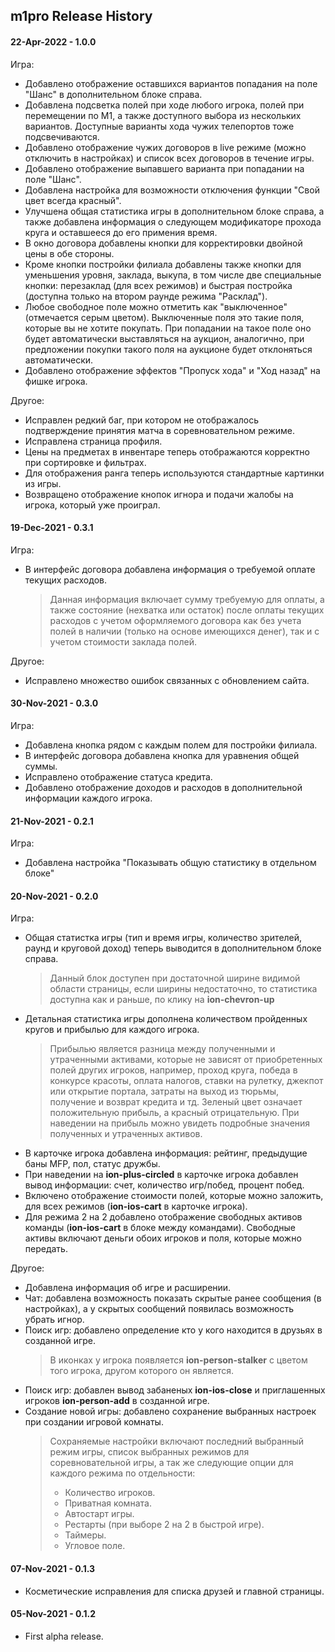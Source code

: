 ## m1pro Release History

#### 22-Apr-2022 - **1.0.0**
Игра:
 - Добавлено отображение оставшихся вариантов попадания на поле "Шанс" в дополнительном блоке справа.
 - Добавлена подсветка полей при ходе любого игрока, полей при перемещении по М1, а также доступного выбора из нескольких вариантов. Доступные варианты хода чужих телепортов тоже подсвечиваются.
 - Добавлено отображение чужих договоров в live режиме (можно отключить в настройках) и список всех договоров в течение игры.
 - Добавлено отображение выпавшего варианта при попадании на поле "Шанс".
 - Добавлена настройка для возможности отключения функции "Свой цвет всегда красный".
 - Улучшена общая статистика игры в дополнительном блоке справа, а также добавлена информация о следующем модификаторе прохода круга и оставшееся до его примения время.
 - В окно договора добавлены кнопки для корректировки двойной цены в обе стороны.
 - Кроме кнопки постройки филиала добавлены также кнопки для уменьшения уровня, заклада, выкупа, в том числе две специальные кнопки: перезаклад (для всех режимов) и быстрая постройка (доступна только на втором раунде режима "Расклад").
 - Любое свободное поле можно отметить как "выключенное" (отмечается серым цветом). Выключенные поля это такие поля, которые вы не хотите покупать. При попадании на такое поле оно будет автоматически выставляться на аукцион, аналогично, при предложении покупки такого поля на аукционе будет отклоняться автоматически.
 - Добавлено отображение эффектов "Пропуск хода" и "Ход назад" на фишке игрока.

Другое:
 - Исправлен редкий баг, при котором не отображалось подтверждение принятия матча в соревновательном режиме.
 - Исправлена страница профиля.
 - Цены на предметах в инвентаре теперь отображаются корректно при сортировке и фильтрах.
 - Для отображения ранга теперь используются стандартные картинки из игры.
 - Возвращено отображение кнопок игнора и подачи жалобы на игрока, который уже проиграл.

#### 19-Dec-2021 - **0.3.1**
Игра:
 - В интерфейс договора добавлена информация о требуемой оплате текущих расходов.
   >Данная информация включает сумму требуемую для оплаты, а также состояние (нехватка или остаток) после оплаты текущих расходов с учетом оформляемого договора как без учета полей в наличии (только на основе имеющихся денег), так и с учетом стоимости заклада полей.

Другое:
 - Исправлено множество ошибок связанных с обновлением сайта.

#### 30-Nov-2021 - **0.3.0**
Игра:
 - Добавлена кнопка рядом с каждым полем для постройки филиала.
 - В интерфейс договора добавлена кнопка для уравнения общей суммы.
 - Исправлено отображение статуса кредита.
 - Добавлено отображение доходов и расходов в дополнительной информации каждого игрока.

#### 21-Nov-2021 - **0.2.1**
Игра:
 - Добавлена настройка "Показывать общую статистику в отдельном блоке"

#### 20-Nov-2021 - **0.2.0**
Игра:
 - Общая статистка игры (тип и время игры, количество зрителей, раунд и круговой доход) теперь выводится в дополнительном блоке справа.
   >Данный блок доступен при достаточной ширине видимой области страницы, если ширины недостаточно, то статистика доступна как и раньше, по клику на **ion-chevron-up**
 - Детальная статистика игры дополнена количеством пройденных кругов и прибылью для каждого игрока.
   >Прибылью является разница между полученными и утраченными активами, которые не зависят от приобретенных полей других игроков, например, проход круга, победа в конкурсе красоты, оплата налогов, ставки на рулетку, джекпот или открытие портала, затраты на выход из тюрьмы, получение и возврат кредита и тд. Зеленый цвет означает положительную прибыль, а красный отрицательную. При наведении на прибыль можно увидеть подробные значения полученных и утраченных активов.
 - В карточке игрока добавлена информация: рейтинг, предыдущие баны MFP, пол, статус дружбы.
 - При наведении на **ion-plus-circled** в карточке игрока добавлен вывод информации: счет, количество игр/побед, процент побед.
 - Включено отображение стоимости полей, которые можно заложить, для всех режимов (**ion-ios-cart** в карточке игрока).
 - Для режима 2 на 2 добавлено отображение свободных активов команды (**ion-ios-cart** в блоке между командами). Свободные активы включают деньги обоих игроков и поля, которые можно передать.

Другое:
 - Добавлена информация об игре и расширении.
 - Чат: добавлена возможность показать скрытые ранее сообщения (в настройках), а у скрытых сообщений появилась возможность убрать игнор.
 - Поиск игр: добавлено определение кто у кого находится в друзьях в созданной игре.
   >В иконках у игрока появляется **ion-person-stalker** с цветом того игрока, другом которого он является.
 - Поиск игр: добавлен вывод забаненых **ion-ios-close** и приглашенных игроков **ion-person-add** в созданной игре.
 - Создание новой игры: добавлено сохранение выбранных настроек при создании игровой комнаты.
   >Сохраняемые настройки включают последний выбранный режим игры, список выбранных режимов для соревновательной игры, а так же следующие опции для каждого режима по отдельности:
   > - Количество игроков.
   > - Приватная комната.
   > - Автостарт игры.
   > - Рестарты (при выборе 2 на 2 в быстрой игре).
   > - Таймеры.
   > - Угловое поле.

#### 07-Nov-2021 - **0.1.3**
 - Косметические исправления для списка друзей и главной страницы.

#### 05-Nov-2021 - **0.1.2**
 - First alpha release.